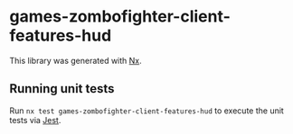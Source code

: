 # games-zombofighter-client-features-hud

This library was generated with [Nx](https://nx.dev).

## Running unit tests

Run `nx test games-zombofighter-client-features-hud` to execute the unit tests via [Jest](https://jestjs.io).
